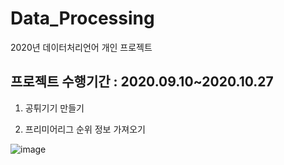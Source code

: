# Data_Processing
2020년 데이터처리언어 개인 프로젝트
## 프로젝트 수행기간 : 2020.09.10~2020.10.27

1. 공튀기기 만들기

2. 프리미어리그 순위 정보 가져오기

![image](https://github.com/shinho123/Data_Processing/assets/105840783/f308121e-9064-4b1c-8243-7881ef6f4fc4)



